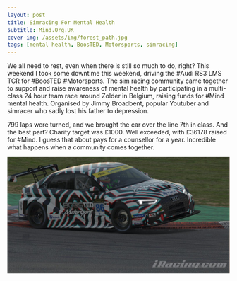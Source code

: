 ```yaml
---
layout: post
title: Simracing For Mental Health
subtitle: Mind.Org.UK
cover-img: /assets/img/forest_path.jpg
tags: [mental health, BoosTED, Motorsports, simracing]
---
```

We all need to rest, even when there is still so much to do, right? This weekend I took some downtime this weekend, driving 
the #Audi RS3 LMS TCR for #BoosTED #Motorsports. The sim racing community came together to support and raise awareness of 
mental health by participating in a multi-class 24 hour team race around Zolder in Belgium, raising funds for #Mind mental 
health. Organised by Jimmy Broadbent, popular Youtuber and simracer who sadly lost his father to depression. 

799 laps were turned, and we brought the car over the line 7th in class. And the best part? Charity target was £1000. Well 
exceeded, with £36178 raised for #Mind. I guess that about pays for a counsellor for a year. Incredible what happens when 
a community comes together.

![BoosTED TCR](/assets/img/BoosTED_tcr.jpg)
